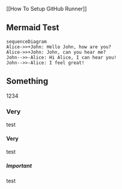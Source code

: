 [[How To Setup GitHub Runner]]

## Mermaid Test

```mermaid 
sequenceDiagram 
Alice->>+John: Hello John, how are you? 
Alice->>+John: John, can you hear me? 
John-->>-Alice: Hi Alice, I can hear you! 
John-->>-Alice: I feel great! 
```

## Something
1234

### Very

test

#### Very

test
##### Important
test
